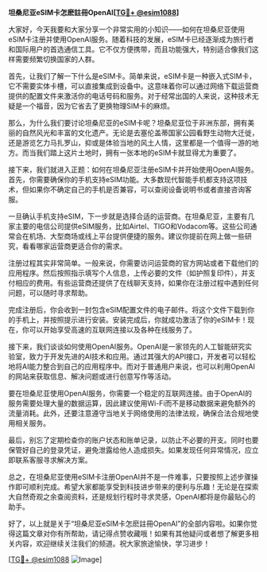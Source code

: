 **坦桑尼亚eSIM卡怎麽註冊OpenAI[[TG💪+ @esim1088](https://t.me/s/esim1088)]**

大家好，今天我要和大家分享一个非常实用的小知识——如何在坦桑尼亚使用eSIM卡注册并使用OpenAI服务。随着科技的发展，eSIM卡已经逐渐成为旅行者和国际用户的首选通信工具。它不仅方便携带，而且功能强大，特别适合像我们这样需要频繁切换国家的人群。

首先，让我们了解一下什么是eSIM卡。简单来说，eSIM卡是一种嵌入式SIM卡，它不需要实体卡槽，可以直接集成到设备中。这意味着你可以通过网络下载运营商提供的配置文件来激活你的电话号码和服务。对于经常出国的人来说，这种技术无疑是一个福音，因为它省去了更换物理SIM卡的麻烦。

那么，为什么我们要讨论坦桑尼亚的eSIM卡呢？坦桑尼亚位于非洲东部，拥有美丽的自然风光和丰富的文化遗产。无论是去塞伦盖蒂国家公园看野生动物大迁徙，还是游览乞力马扎罗山，抑或是体验当地的风土人情，这里都是一个值得一游的地方。而当我们踏上这片土地时，拥有一张本地的eSIM卡就显得尤为重要了。

接下来，我们就进入正题：如何在坦桑尼亚注册eSIM卡并开始使用OpenAI服务。首先，你需要确保你的手机支持eSIM功能。大多数现代智能手机都支持这项技术，但如果你不确定自己的手机是否兼容，可以查阅设备说明书或者直接咨询客服。

一旦确认手机支持eSIM，下一步就是选择合适的运营商。在坦桑尼亚，主要有几家主要的电信公司提供eSIM服务，比如Airtel、TIGO和Vodacom等。这些公司通常会在机场、大型商场或线上平台提供便捷的服务。建议你提前在网上做一些研究，看看哪家运营商更适合你的需求。

注册过程其实非常简单。一般来说，你需要访问运营商的官方网站或者下载他们的应用程序。然后按照指示填写个人信息，上传必要的文件（如护照复印件），并支付相应的费用。有些运营商还提供了在线聊天支持，如果你在注册过程中遇到任何问题，可以随时寻求帮助。

完成注册后，你会收到一封包含eSIM配置文件的电子邮件。将这个文件下载到你的手机上，并按照提示进行安装。安装完成后，你就成功激活了你的eSIM卡！现在，你可以开始享受高速的互联网连接以及各种在线服务了。

接下来，我们谈谈如何使用OpenAI服务。OpenAI是一家领先的人工智能研究实验室，致力于开发先进的AI技术和应用。通过其强大的API接口，开发者可以轻松地将AI能力整合到自己的应用程序中。而对于普通用户来说，也可以利用OpenAI的网站来获取信息、解决问题或进行创意写作等活动。

要在坦桑尼亚使用OpenAI服务，你需要一个稳定的互联网连接。由于OpenAI的服务需要处理大量的数据运算，因此建议使用Wi-Fi而不是移动数据来避免额外的流量消耗。此外，还要注意遵守当地关于网络使用的法律法规，确保合法合规地使用相关服务。

最后，别忘了定期检查你的账户状态和账单记录，以防止不必要的开支。同时也要保管好自己的登录凭证，避免泄露给他人造成损失。如果发现任何异常情况，应立即联系客服寻求解决方案。

总之，在坦桑尼亚使用eSIM卡注册OpenAI并不是一件难事，只要按照上述步骤操作即可顺利完成。希望大家都能享受到科技进步带来的便利与乐趣！无论是在探索大自然奇观之余查阅资料，还是规划行程时寻求灵感，OpenAI都将是你最贴心的助手。

好了，以上就是关于“坦桑尼亚eSIM卡怎麽註冊OpenAI”的全部内容啦。如果你觉得这篇文章对你有所帮助，请记得点赞收藏哦！如果有其他疑问或者想了解更多相关内容，欢迎继续关注我们的频道。祝大家旅途愉快，学习进步！

[[TG💪+ @esim1088](https://t.me/s/esim1088) ![Image](https://i.postimg.cc/4NQfJmqS/Snipaste-2025-05-13-00-14-12.png)]